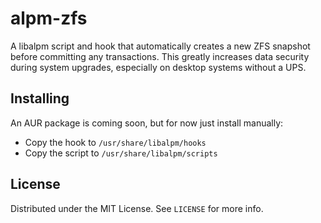 # alpm-zfs

A libalpm script and hook that automatically creates a new ZFS snapshot before
 committing any transactions. This greatly increases data security during
 system upgrades, especially on desktop systems without a UPS.

## Installing

An AUR package is coming soon, but for now just install manually:
- Copy the hook to `/usr/share/libalpm/hooks`
- Copy the script to `/usr/share/libalpm/scripts`

## License

Distributed under the MIT License. See `LICENSE` for more info.
